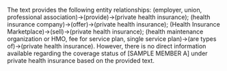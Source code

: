 The text provides the following entity relationships: (employer, union, professional association)->(provide)->(private health insurance); (health insurance company)->(offer)->(private health insurance); (Health Insurance Marketplace)->(sell)->(private health insurance); (health maintenance organization or HMO, fee for service plan, single service plan)->(are types of)->(private health insurance). However, there is no direct information available regarding the coverage status of [SAMPLE MEMBER A] under private health insurance based on the provided text.
